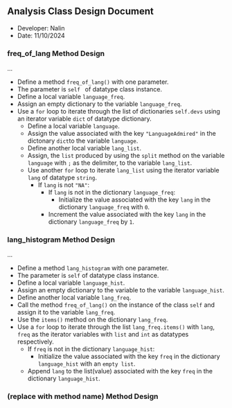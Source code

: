 ## Analysis Class Design Document
- Developer: Nalin
- Date: 11/10/2024

### freq_of_lang Method Design
...
- Define a method `freq_of_lang()` with one parameter.
- The parameter is `self ` of datatype class instance.
- Define a local variable `language_freq`.
- Assign an empty dictionary to the variable `language_freq`.
- Use a `for` loop to iterate through the list of dictionaries `self.devs` using an iterator variable `dict` of datatype dictionary.
    - Define a local variable `language`.
    - Assign the value associated with the key `"LanguageAdmired"` in the dictonary `dict`to the variable `language`.
    - Define another local variable `lang_list`.
    - Assign, the `list` produced by using the `split` method on the variable `language` with `;` as the delimiter, to the variable `lang_list`.
    - Use another `for` loop to iterate `lang_list` using the iterator variable `lang` of datatype `string`.
        - If `lang` is not `"NA"`:
            - If `lang` is not in the dictionary `language_freq`:
                - Initialize the value associated with the key `lang` in the dictionary `language_freq` with `0`.
            - Increment the value associated with the key `lang` in the dictionary `language_freq` by `1`.


### lang_histogram Method Design
...
- Define a method `lang_histogram` with one parameter.
- The parameter is `self` of datatype class instance.
- Define a local variable `language_hist`.
- Assign an empty dictionary to the variable to the variable `language_hist`.
- Define another local variable `lang_freq`.
- Call the method `freq_of_lang()` on the instance of the class `self` and assign it to the variable `lang_freq`.
- Use the `items()` method on the dictionary `lang_freq`.
- Use a `for` loop to iterate through the list `lang_freq.items()` with `lang`, `freq` as the iterator variables with `list` and `int` as datatypes respectively.
    - If `freq` is not in the dictionary `language_hist`:
        - Initialize the value associated with the key `freq` in the dictionary `language_hist` with an `empty list`.
    - Append `lang` to the list(value) associated with the key `freq` in the dictionary `language_hist`.

### (replace with method name) Method Design

